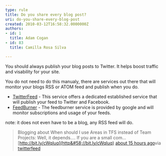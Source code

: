 ```yaml
---
type: rule
title: Do you share every blog post?
uri: do-you-share-every-blog-post
created: 2010-03-12T16:58:32.0000000Z
authors:
- id: 1
  title: Adam Cogan
- id: 83
  title: Camilla Rosa Silva

---
```



You should always publish your blog posts to Twitter. It helps boost traffic and visability for your site.

 You do not need to do this manualy, there are services out there that will monitor your blogs RSS or ATOM feed and publish when you do.

- [TwitterFeed](http&#58;//twitterfeed.com/) - This service offers a dedicated established service that will publish your feed to Twitter and Facebook.
- [FeedBurner](http&#58;//feedburner.com/) - The feedburner service is provided by google and will monitor subscriptions and usage of your feeds.


note: it does not even have to be a blog, any RSS feed will do.


> Blogging about When should I use Areas in TFS instead of Team Projects: Well, it depends…. If you are a small com... [http://bit.ly/cWqluq](http&#58;//bit.ly/cWqluq) [about 15 hours ago](http&#58;//twitter.com/MrHinsh/status/10218433605)via [twitterfeed](http&#58;//twitterfeed.com/)


